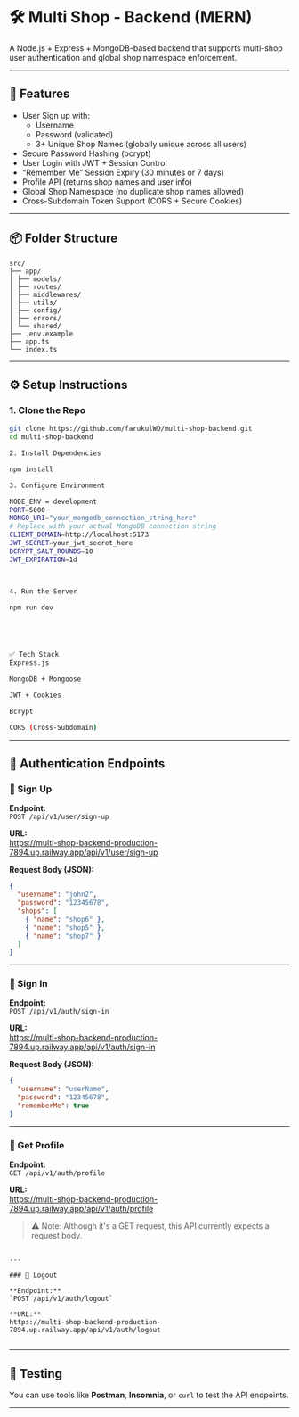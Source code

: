 # 🛠️ Multi Shop  - Backend (MERN)

A Node.js + Express + MongoDB-based backend that supports multi-shop user authentication and global shop namespace enforcement.

---

## 🚀 Features

- User Sign up with:
  - Username
  - Password (validated)
  - 3+ Unique Shop Names (globally unique across all users)
- Secure Password Hashing (bcrypt)
- User Login with JWT + Session Control
- “Remember Me” Session Expiry (30 minutes or 7 days)
- Profile API (returns shop names and user info)
- Global Shop Namespace (no duplicate shop names allowed)
- Cross-Subdomain Token Support (CORS + Secure Cookies)

---

## 📦 Folder Structure
```
src/
├── app/
│ ├── models/
│ ├── routes/
│ ├── middlewares/
│ ├── utils/
│ ├── config/
│ ├── errors/
│ └── shared/
├── .env.example
├── app.ts
└── index.ts
```

---

## ⚙️ Setup Instructions

### 1. Clone the Repo
```bash
git clone https://github.com/farukulWD/multi-shop-backend.git
cd multi-shop-backend

2. Install Dependencies

npm install

3. Configure Environment

NODE_ENV = development
PORT=5000
MONGO_URI="your_mongodb_connection_string_here"
# Replace with your actual MongoDB connection string
CLIENT_DOMAIN=http://localhost:5173
JWT_SECRET=your_jwt_secret_here
BCRYPT_SALT_ROUNDS=10
JWT_EXPIRATION=1d



4. Run the Server

npm run dev





✅ Tech Stack
Express.js

MongoDB + Mongoose

JWT + Cookies

Bcrypt

CORS (Cross-Subdomain)

```
----


## 🔐 Authentication Endpoints

### 📌 Sign Up

**Endpoint:**  
`POST /api/v1/user/sign-up`

**URL:**  
https://multi-shop-backend-production-7894.up.railway.app/api/v1/user/sign-up

**Request Body (JSON):**
```json
{
  "username": "john2",
  "password": "12345678",
  "shops": [
    { "name": "shop6" },
    { "name": "shop5" },
    { "name": "shop7" }
  ]
}
```

---

### 🔑 Sign In

**Endpoint:**  
`POST /api/v1/auth/sign-in`

**URL:**  
https://multi-shop-backend-production-7894.up.railway.app/api/v1/auth/sign-in

**Request Body (JSON):**
```json
{
  "username": "userName",
  "password": "12345678",
  "rememberMe": true
}
```

---

### 👤 Get Profile

**Endpoint:**  
`GET /api/v1/auth/profile`

**URL:**  
https://multi-shop-backend-production-7894.up.railway.app/api/v1/auth/profile

> ⚠️ Note: Although it's a GET request, this API currently expects a request body.


```

---

### 🚪 Logout

**Endpoint:**  
`POST /api/v1/auth/logout`

**URL:**  
https://multi-shop-backend-production-7894.up.railway.app/api/v1/auth/logout


```

---

## 🧪 Testing

You can use tools like **Postman**, **Insomnia**, or `curl` to test the API endpoints.

---


